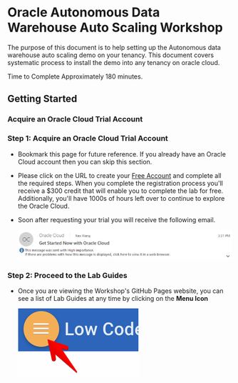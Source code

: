 # Oracle Autonomous Data Warehouse Auto Scaling Workshop
The purpose of this document is to help setting up the Autonomous data warehouse auto scaling demo on your tenancy. This document covers systematic process to install the demo into any tenancy on oracle cloud.

Time to Complete
Approximately 180 minutes.

## Getting Started

### Acquire an Oracle Cloud Trial Account

### **Step 1**: Acquire an Oracle Cloud Trial Account

- Bookmark this page for future reference.  If you already have an Oracle Cloud account then you can skip this section.

- Please click on the URL to create your <a class=“trial-link”  href="https://myservices.us.oraclecloud.com/mycloud/signup?language=en&sourceType=:ex:tb:::RC_NAMK180921P00073:VBCS_HOL&SC=:ex:tb:::RC_NAMK180921P00073:VBCS_HOL&pcode=NAMK180921P00073" target="trial">Free Account</a> and complete all the required steps. When you complete the registration process you'll receive a $300 credit that will enable you to complete the lab for free. Additionally, you'll have 1000s of hours left over to continue to explore the Oracle Cloud.

- Soon after requesting your trial you will receive the following email.

  ![](images/README-25257e61.png)


### **Step 2**: Proceed to the Lab Guides

- Once you are viewing the Workshop's GitHub Pages website, you can see a list of Lab Guides at any time by clicking on the **Menu Icon**

  ![](images/WorkshopMenu.png)
